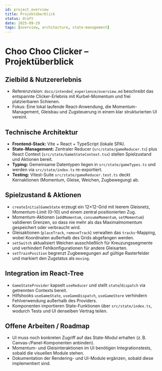 ```yaml
---
id: project_overview
title: Projektüberblick
status: draft
date: 2025-09-29
tags: [overview, architecture, state-management]
---
```


# Choo Choo Clicker – Projektüberblick

## Zielbild & Nutzererlebnis
- Referenzvision: `docs/intended_experience/overview.md` beschreibt das entspannte Clicker-Erlebnis mit Kurbel-Momentum und frei platzierbaren Schienen.
- Fokus: Eine lokal laufende React-Anwendung, die Momentum-Management, Gleisbau und Zugsteuerung in einem klar strukturierten UI vereint.

## Technische Architektur
- **Frontend-Stack:** Vite + React + TypeScript (lokale SPA).
- **State-Management:** Zentraler Reducer (`src/state/gameReducer.ts`) plus React Context (`src/state/GameStateContext.tsx`) stellen Spielzustand und Aktionen bereit.
- **Typing:** Gemeinsame Datentypen liegen in `src/state/gameTypes.ts` und werden via `src/state/index.ts` re-exportiert.
- **Testing:** Vitest-Suite `src/state/gameReducer.test.ts` deckt Kernaktionen (Momentum, Gleise, Weichen, Zugbewegung) ab.

## Spielzustand & Aktionen
- `createInitialGameState` erzeugt ein 12×12-Grid mit leerem Gleisnetz, Momentum-Limit (0–10) und einem zentral positionierten Zug.
- Momentum-Aktionen (`addMomentum`, `consumeMomentum`, `setMomentum`) validieren Grenzen, so dass nie mehr als das Maximalmomentum gespeichert oder verbraucht wird.
- Gleisaktionen (`placeTrack`, `removeTrack`) verwalten das `tracks`-Mapping, wobei Koordinaten außerhalb des Grids abgefangen werden.
- `setSwitch` aktualisiert Weichen ausschließlich für Kreuzungssegmente und verhindert Fehlkonfigurationen für andere Gleisarten.
- `setTrainPosition` begrenzt Zugbewegungen auf gültige Rasterfelder und markiert den Zugstatus als `moving`.

## Integration im React-Tree
- `GameStateProvider` kapselt `useReducer` und stellt `state`/`dispatch` via getrennten Contexts bereit.
- Hilfshooks `useGameState`, `useGameDispatch`, `useGameStore` verhindern Fehlverwendung außerhalb des Providers.
- Komponenten importieren State-Funktionen über `src/state/index.ts`, wodurch Tests und UI denselben Vertrag teilen.

## Offene Arbeiten / Roadmap
- UI muss noch konkreten Zugriff auf das State-Modul erhalten (z. B. Canvas-/Panel-Komponenten anbinden).
- Momentum- und Gleisinteraktionen im UI benötigen Integrationstests, sobald die visuellen Module stehen.
- Dokumentation der Rendering- und UI-Module ergänzen, sobald diese implementiert sind.
